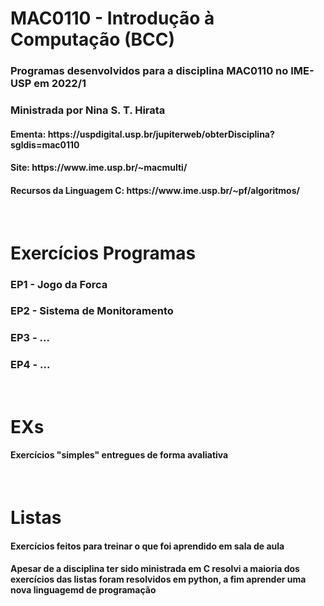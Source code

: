<h1>MAC0110 - Introdução à Computação (BCC)</h1>

<h3>Programas desenvolvidos para a disciplina MAC0110 no IME-USP em 2022/1</h3>
<h3>Ministrada por Nina S. T. Hirata</h3>
<h4>Ementa: https://uspdigital.usp.br/jupiterweb/obterDisciplina?sgldis=mac0110</h4>
<h4>Site: https://www.ime.usp.br/~macmulti/</h4>
<h4>Recursos da Linguagem C: https://www.ime.usp.br/~pf/algoritmos/</h4>

<br>

<h1>Exercícios Programas</h1>
<h3>EP1 - Jogo da Forca</h3>
<h3>EP2 - Sistema de Monitoramento</h3>
<h3>EP3 - ...</h3>
<h3>EP4 - ...</h3>

<br>

<h1>EXs</h1>
<h4>Exercícios "simples" entregues de forma avaliativa</h4>

<br>

<h1>Listas</h1>
<h4>Exercícios feitos para treinar o que foi aprendido em sala de aula</h4>
<h4>Apesar de a disciplina ter sido ministrada em C resolvi a maioria dos exercícios das listas foram resolvidos em python, a fim aprender uma nova linguagemd de programação</h4>

